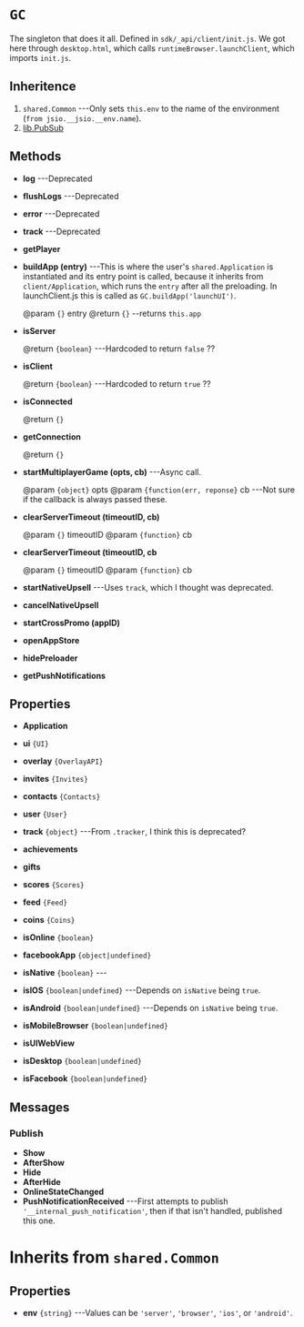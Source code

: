 # `GC`

The singleton that does it all. Defined in `sdk/_api/client/init.js`.
We got here through `desktop.html`, which calls
`runtimeBrowser.launchClient`, which imports `init.js`.


## Inheritence

1. `shared.Common` ---Only sets `this.env` to the name of the environment (`from jsio.__jsio.__env.name`).
2. [lib.PubSub](./lib/pubsub.md)

## Methods

* __log__ ---Deprecated
* __flushLogs__ ---Deprecated
* __error__ ---Deprecated
* __track__ ---Deprecated
* __getPlayer__

* __buildApp (entry)__ ---This is where the user's
  `shared.Application` is instantiated and its entry point
  is called, because it inherits from `client/Application`,
  which runs the `entry` after all the preloading. In
  launchClient.js this is called as `GC.buildApp('launchUI')`.

	@param `{}` entry
	@return `{}` --returns `this.app`

* __isServer__

	@return `{boolean}` ---Hardcoded to return `false` ??

* __isClient__

	@return `{boolean}` ---Hardcoded to return `true` ??

* __isConnected__

	@return `{}`

* __getConnection__

	@return `{}`

* __startMultiplayerGame (opts, cb)__ ---Async call.

	@param `{object}` opts
	@param `{function(err, reponse}` cb ---Not sure if the callback is always passed these.

* __clearServerTimeout (timeoutID, cb)__

	@param `{}` timeoutID
	@param `{function}`  cb

* __clearServerTimeout (timeoutID, cb__

	@param `{}` timeoutID
	@param `{function}`  cb

* __startNativeUpsell__ ---Uses `track`, which I thought was deprecated.

* __cancelNativeUpsell__

* __startCrossPromo (appID)__

* __openAppStore__

* __hidePreloader__

* __getPushNotifications__


## Properties

* __Application__
* __ui__ `{UI}`
* __overlay__ `{OverlayAPI}`
* __invites__ `{Invites}`
* __contacts__ `{Contacts}`
* __user__ `{User}`
* __track__ `{object}` ---From `.tracker`, I think this is deprecated?


* __achievements__
* __gifts__
* __scores__ `{Scores}`
* __feed__ `{Feed}`
* __coins__ `{Coins}`

* __isOnline__ `{boolean}`
* __facebookApp__ `{object|undefined}`

* __isNative__ `{boolean}` ---
* __isIOS__ `{boolean|undefined}` ---Depends on `isNative` being `true`.
* __isAndroid__ `{boolean|undefined}` ---Depends on `isNative` being `true`.
* __isMobileBrowser__ `{boolean|undefined}`
* __isUIWebView__
* __isDesktop__ `{boolean|undefined}`
* __isFacebook__ `{boolean|undefined}`


## Messages

### Publish

* __Show__
* __AfterShow__
* __Hide__
* __AfterHide__
* __OnlineStateChanged__
* __PushNotificationReceived__ ---First attempts to publish `'__internal_push_notification'`,
  then if that isn't handled, published this one.


# Inherits from `shared.Common`

## Properties

* __env__ `{string}` ---Values can be `'server'`, `'browser'`, `'ios'`, or `'android'`.
